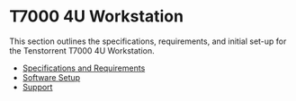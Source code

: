 # T7000 4U Workstation

This section outlines the specifications, requirements, and initial set-up for the Tenstorrent T7000 4U Workstation.

- [Specifications and Requirements](./specifications.md)
- [Software Setup](../../../syseng/softwaresetup.md)
- [Support](./support.md)

